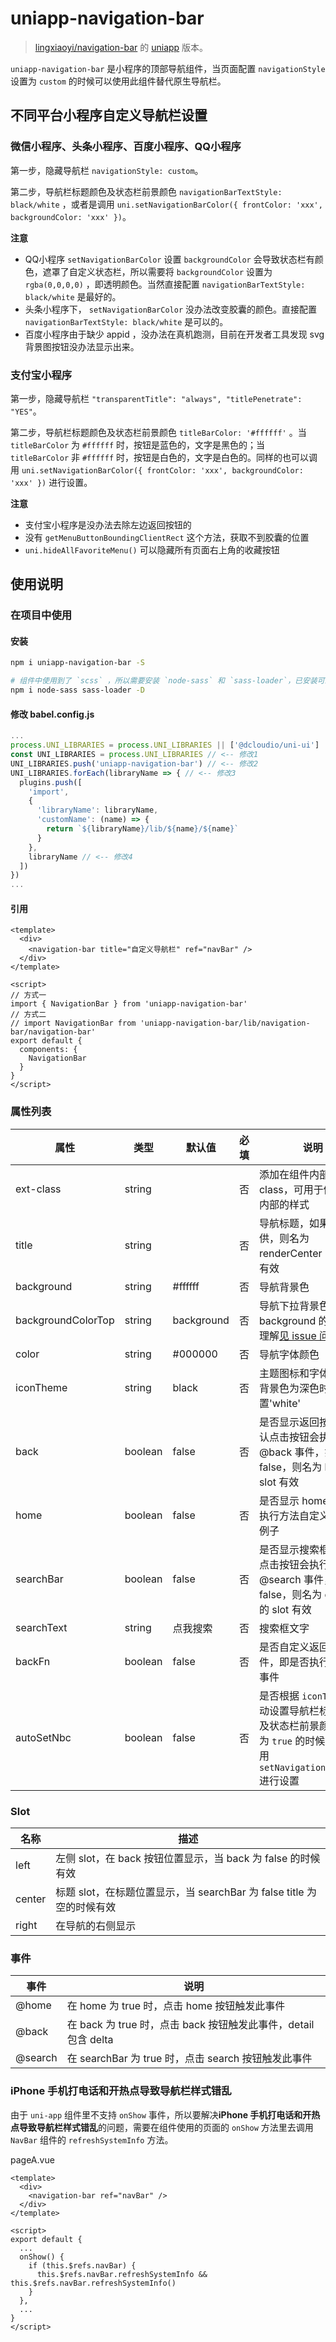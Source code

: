 # uniapp-navigation-bar

> [lingxiaoyi/navigation-bar](https://github.com/lingxiaoyi/navigation-bar) 的 [uniapp](https://uniapp.dcloud.io/) 版本。

`uniapp-navigation-bar` 是小程序的顶部导航组件，当页面配置 `navigationStyle` 设置为 `custom` 的时候可以使用此组件替代原生导航栏。

## 不同平台小程序自定义导航栏设置

### 微信小程序、头条小程序、百度小程序、QQ小程序

第一步，隐藏导航栏 `navigationStyle: custom`。

第二步，导航栏标题颜色及状态栏前景颜色 `navigationBarTextStyle: black/white` ，或者是调用 `uni.setNavigationBarColor({ frontColor: 'xxx', backgroundColor: 'xxx' })`。

**注意**
- QQ小程序 `setNavigationBarColor` 设置 `backgroundColor` 会导致状态栏有颜色，遮罩了自定义状态栏，所以需要将 `backgroundColor` 设置为 `rgba(0,0,0,0)` ，即透明颜色。当然直接配置 `navigationBarTextStyle: black/white` 是最好的。
- 头条小程序下， `setNavigationBarColor` 没办法改变胶囊的颜色。直接配置 `navigationBarTextStyle: black/white` 是可以的。
- 百度小程序由于缺少 appid ，没办法在真机跑测，目前在开发者工具发现 svg 背景图按钮没办法显示出来。

### 支付宝小程序

第一步，隐藏导航栏 `"transparentTitle": "always", "titlePenetrate": "YES"`。

第二步，导航栏标题颜色及状态栏前景颜色 `titleBarColor: '#ffffff'` 。当 `titleBarColor` 为 `#ffffff` 时，按钮是蓝色的，文字是黑色的；当 `titleBarColor` 非 `#ffffff` 时，按钮是白色的，文字是白色的。同样的也可以调用 `uni.setNavigationBarColor({ frontColor: 'xxx', backgroundColor: 'xxx' })` 进行设置。

**注意**
- 支付宝小程序是没办法去除左边返回按钮的
- 没有 `getMenuButtonBoundingClientRect` 这个方法，获取不到胶囊的位置
- `uni.hideAllFavoriteMenu()` 可以隐藏所有页面右上角的收藏按钮

## 使用说明

### 在项目中使用

#### 安装

```sh
npm i uniapp-navigation-bar -S

# 组件中使用到了 `scss` ，所以需要安装 `node-sass` 和 `sass-loader`，已安装可跳过
npm i node-sass sass-loader -D
```

#### 修改 babel.config.js

```js
...
process.UNI_LIBRARIES = process.UNI_LIBRARIES || ['@dcloudio/uni-ui']
const UNI_LIBRARIES = process.UNI_LIBRARIES // <-- 修改1
UNI_LIBRARIES.push('uniapp-navigation-bar') // <-- 修改2
UNI_LIBRARIES.forEach(libraryName => { // <-- 修改3
  plugins.push([
    'import',
    {
      'libraryName': libraryName,
      'customName': (name) => {
        return `${libraryName}/lib/${name}/${name}`
      }
    },
    libraryName // <-- 修改4
  ])
})
...
```

#### 引用

```vue
<template>
  <div>
    <navigation-bar title="自定义导航栏" ref="navBar" />
  </div>
</template>

<script>
// 方式一
import { NavigationBar } from 'uniapp-navigation-bar'
// 方式二
// import NavigationBar from 'uniapp-navigation-bar/lib/navigation-bar/navigation-bar'
export default {
  components: {
    NavigationBar
  }
}
</script>
```

### 属性列表

| 属性               | 类型         | 默认值     | 必填 | 说明                                                                                                                       |
| ------------------ | ------------ | ---------- | ---- | -------------------------------------------------------------------------------------------------------------------------- |
| ext-class          | string       |            | 否   | 添加在组件内部结构的 class，可用于修改组件内部的样式                                                                       |
| title              | string       |            | 否   | 导航标题，如果不提供，则名为 renderCenter 的 slot 有效                                                                     |
| background         | string       | #ffffff    | 否   | 导航背景色                                                                                                                 |
| backgroundColorTop | string       | background | 否   | 导航下拉背景色,默认取 background 的颜色,不理解[见 issue 问题](https://github.com/lingxiaoyi/Taro-navigation-bar/issues/15) |
| color              | string       | #000000    | 否   | 导航字体颜色                                                                                                               |
| iconTheme          | string       | black      | 否   | 主题图标和字体颜色,当背景色为深色时,可以设置'white'                                                                        |
| back               | boolean      | false      | 否   | 是否显示返回按钮，默认点击按钮会执行 @back 事件，如果为 false，则名为 left 的 slot 有效                            |
| home               | boolean      | false      | 否   | 是否显示 home 按钮，执行方法自定义,或者看例子                                                                              |
| searchBar          | boolean      | false      | 否   | 是否显示搜索框，默认点击按钮会执行 @search 事件，如果为 false，则名为 center 的 slot 有效                                |
| searchText         | string       | 点我搜索   | 否   | 搜索框文字                                                                                                                 |
| backFn             | boolean      | false     | 否   | 是否自定义返回按钮事件，即是否执行 @back 事件                    |
| autoSetNbc         | boolean      | false     | 否   | 是否根据 `iconTheme` 自动设置导航栏标题颜色及状态栏前景颜色，当为 `true` 的时候，则会调用 `setNavigationBarColor` 进行设置       |

### Slot

| 名称         | 描述                                                                  |
| ------------ | --------------------------------------------------------------------- |
| left   | 左侧 slot，在 back 按钮位置显示，当 back 为 false 的时候有效          |
| center | 标题 slot，在标题位置显示，当 searchBar 为 false title 为空的时候有效 |
| right  | 在导航的右侧显示                                                      |

### 事件

| 事件               | 说明                                                                                                                       |
| ------------------ | -------------------------------------------------------------------------------------------------------------------------- |
| @home             | 在 home 为 true 时，点击 home 按钮触发此事件                                                                               |
| @back             | 在 back 为 true 时，点击 back 按钮触发此事件，detail 包含 delta                                                            |
| @search           | 在 searchBar 为 true 时，点击 search 按钮触发此事件                                                                        |

### iPhone 手机打电话和开热点导致导航栏样式错乱

由于 `uni-app` 组件里不支持 `onShow` 事件，所以要解决**iPhone 手机打电话和开热点导致导航栏样式错乱**的问题，需要在组件使用的页面的 `onShow` 方法里去调用 `NavBar` 组件的 `refreshSystemInfo` 方法。

pageA.vue
```vue
<template>
  <div>
    <navigation-bar ref="navBar" />
  </div>
</template>

<script>
export default {
  ...
  onShow() {
    if (this.$refs.navBar) {
      this.$refs.navBar.refreshSystemInfo && this.$refs.navBar.refreshSystemInfo()
    }
  },
  ...
}
</script>
```
